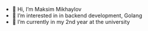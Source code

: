 - 👋 Hi, I’m Maksim Mikhaylov
- 👀 I’m interested in in backend development, Golang
- 🌱 I’m currently in my 2nd year at the university

<!---
MikhaylovMaks/MikhaylovMaks is a ✨ special ✨ repository because its `README.md` (this file) appears on your GitHub profile.
You can click the Preview link to take a look at your changes.
--->
